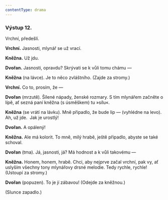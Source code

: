 ```yaml
---
contentType: drama
---
```


<section>

### Výstup 12.

Vrchní, předešlí.

</section>

<section>

**Vrchní.** Jasnosti, mlynář se už vrací. 

**Kněžna.** Už jdu.

**Dvořan.** Jasnosti, opravdu? Skrývati se k vůli tomu chámu —

**Kněžna** (na lávce). Je to něco zvláštního. (Zajde za stromy.)

**Vrchní.** Co to, prosím, že —

**Dvořan** (mrzutě). Šílené nápady, ženské rozmary. S tím mlynářem začněte o lípě, ať sezná paní kněžna (s úsměškem) tu »sílu«.

**Kněžna** (se vrátí na lávku). Mně připadlo, že bude lip — (vyhlédne na levo). Ah, už jde.  Jak je urostlý!

**Dvořan.** A opálený!

**Kněžna.** Ale má kolorit. To mně, milý hrabě, ještě připadlo, abyste se také schoval.

**Dvořan** (tma). Já, jasnosti, já? Má hodnost a k vůli takovému —

**Kněžna.** Honem, honem, hrabě. Chci, aby nejprve začal vrchní, pak vy, ať uslyším všechny tony mlynářovy drsné melodie. Tedy rychle, rychle! (Ustoupí za stromy.)

**Dvořan** (popuzen). To je jí zábavou! (Odejde za kněžnou.)

(Slunce zapadlo.)

</section>
